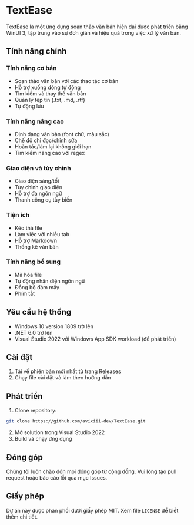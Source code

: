# TextEase

TextEase là một ứng dụng soạn thảo văn bản hiện đại được phát triển bằng WinUI 3, tập trung vào sự đơn giản và hiệu quả trong việc xử lý văn bản.

## Tính năng chính

### Tính năng cơ bản
- Soạn thảo văn bản với các thao tác cơ bản
- Hỗ trợ xuống dòng tự động
- Tìm kiếm và thay thế văn bản
- Quản lý tệp tin (.txt, .md, .rtf)
- Tự động lưu

### Tính năng nâng cao
- Định dạng văn bản (font chữ, màu sắc)
- Chế độ chỉ đọc/chỉnh sửa
- Hoàn tác/làm lại không giới hạn
- Tìm kiếm nâng cao với regex

### Giao diện và tùy chỉnh
- Giao diện sáng/tối
- Tùy chỉnh giao diện
- Hỗ trợ đa ngôn ngữ
- Thanh công cụ tùy biến

### Tiện ích
- Kéo thả file
- Làm việc với nhiều tab
- Hỗ trợ Markdown
- Thống kê văn bản

### Tính năng bổ sung
- Mã hóa file
- Tự động nhận diện ngôn ngữ
- Đồng bộ đám mây
- Phím tắt

## Yêu cầu hệ thống
- Windows 10 version 1809 trở lên
- .NET 6.0 trở lên
- Visual Studio 2022 với Windows App SDK workload (để phát triển)

## Cài đặt
1. Tải về phiên bản mới nhất từ trang Releases
2. Chạy file cài đặt và làm theo hướng dẫn

## Phát triển
1. Clone repository:
```bash
git clone https://github.com/avixiii-dev/TextEase.git
```
2. Mở solution trong Visual Studio 2022
3. Build và chạy ứng dụng

## Đóng góp
Chúng tôi luôn chào đón mọi đóng góp từ cộng đồng. Vui lòng tạo pull request hoặc báo cáo lỗi qua mục Issues.

## Giấy phép
Dự án này được phân phối dưới giấy phép MIT. Xem file `LICENSE` để biết thêm chi tiết.
